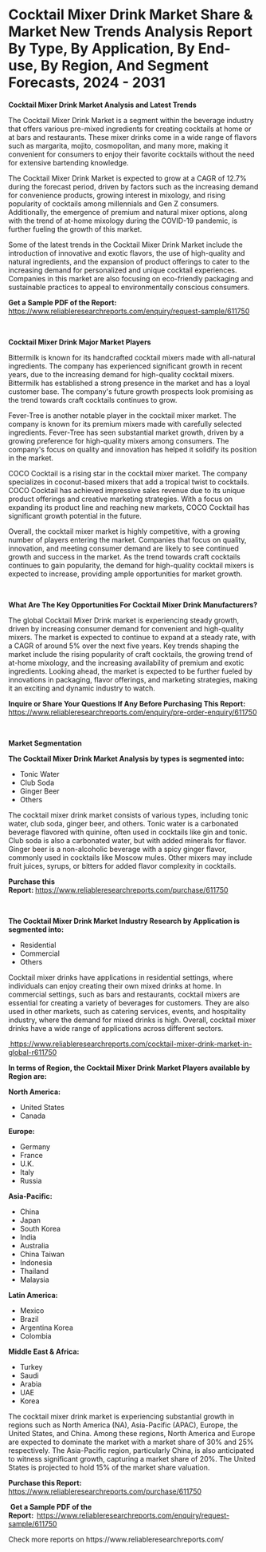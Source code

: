 <p><h1>Cocktail Mixer Drink Market Share & Market New Trends Analysis Report By Type, By Application, By End-use, By Region, And Segment Forecasts, 2024 - 2031</h1></p><p><strong>Cocktail Mixer Drink Market Analysis and Latest Trends</strong></p>
<p><p>The Cocktail Mixer Drink Market is a segment within the beverage industry that offers various pre-mixed ingredients for creating cocktails at home or at bars and restaurants. These mixer drinks come in a wide range of flavors such as margarita, mojito, cosmopolitan, and many more, making it convenient for consumers to enjoy their favorite cocktails without the need for extensive bartending knowledge.</p><p>The Cocktail Mixer Drink Market is expected to grow at a CAGR of 12.7% during the forecast period, driven by factors such as the increasing demand for convenience products, growing interest in mixology, and rising popularity of cocktails among millennials and Gen Z consumers. Additionally, the emergence of premium and natural mixer options, along with the trend of at-home mixology during the COVID-19 pandemic, is further fueling the growth of this market.</p><p>Some of the latest trends in the Cocktail Mixer Drink Market include the introduction of innovative and exotic flavors, the use of high-quality and natural ingredients, and the expansion of product offerings to cater to the increasing demand for personalized and unique cocktail experiences. Companies in this market are also focusing on eco-friendly packaging and sustainable practices to appeal to environmentally conscious consumers.</p></p>
<p><strong>Get a Sample PDF of the Report:&nbsp;</strong> <a href="https://www.reliableresearchreports.com/enquiry/request-sample/611750">https://www.reliableresearchreports.com/enquiry/request-sample/611750</a></p>
<p>&nbsp;</p>
<p><strong>Cocktail Mixer Drink Major Market Players</strong></p>
<p><p>Bittermilk is known for its handcrafted cocktail mixers made with all-natural ingredients. The company has experienced significant growth in recent years, due to the increasing demand for high-quality cocktail mixers. Bittermilk has established a strong presence in the market and has a loyal customer base. The company's future growth prospects look promising as the trend towards craft cocktails continues to grow.</p><p>Fever-Tree is another notable player in the cocktail mixer market. The company is known for its premium mixers made with carefully selected ingredients. Fever-Tree has seen substantial market growth, driven by a growing preference for high-quality mixers among consumers. The company's focus on quality and innovation has helped it solidify its position in the market.</p><p>COCO Cocktail is a rising star in the cocktail mixer market. The company specializes in coconut-based mixers that add a tropical twist to cocktails. COCO Cocktail has achieved impressive sales revenue due to its unique product offerings and creative marketing strategies. With a focus on expanding its product line and reaching new markets, COCO Cocktail has significant growth potential in the future.</p><p>Overall, the cocktail mixer market is highly competitive, with a growing number of players entering the market. Companies that focus on quality, innovation, and meeting consumer demand are likely to see continued growth and success in the market. As the trend towards craft cocktails continues to gain popularity, the demand for high-quality cocktail mixers is expected to increase, providing ample opportunities for market growth.</p></p>
<p>&nbsp;</p>
<p><strong>What Are The Key Opportunities For Cocktail Mixer Drink Manufacturers?</strong></p>
<p><p>The global Cocktail Mixer Drink market is experiencing steady growth, driven by increasing consumer demand for convenient and high-quality mixers. The market is expected to continue to expand at a steady rate, with a CAGR of around 5% over the next five years. Key trends shaping the market include the rising popularity of craft cocktails, the growing trend of at-home mixology, and the increasing availability of premium and exotic ingredients. Looking ahead, the market is expected to be further fueled by innovations in packaging, flavor offerings, and marketing strategies, making it an exciting and dynamic industry to watch.</p></p>
<p><strong>Inquire or Share Your Questions If Any Before Purchasing This Report:</strong> <a href="https://www.reliableresearchreports.com/enquiry/pre-order-enquiry/611750">https://www.reliableresearchreports.com/enquiry/pre-order-enquiry/611750</a></p>
<p>&nbsp;</p>
<p><strong>Market Segmentation</strong></p>
<p><strong>The Cocktail Mixer Drink Market Analysis by types is segmented into:</strong></p>
<p><ul><li>Tonic Water</li><li>Club Soda</li><li>Ginger Beer</li><li>Others</li></ul></p>
<p><p>The cocktail mixer drink market consists of various types, including tonic water, club soda, ginger beer, and others. Tonic water is a carbonated beverage flavored with quinine, often used in cocktails like gin and tonic. Club soda is also a carbonated water, but with added minerals for flavor. Ginger beer is a non-alcoholic beverage with a spicy ginger flavor, commonly used in cocktails like Moscow mules. Other mixers may include fruit juices, syrups, or bitters for added flavor complexity in cocktails.</p></p>
<p><strong>Purchase this Report:&nbsp;</strong><a href="https://www.reliableresearchreports.com/purchase/611750">https://www.reliableresearchreports.com/purchase/611750</a></p>
<p>&nbsp;</p>
<p><strong>The Cocktail Mixer Drink Market Industry Research by Application is segmented into:</strong></p>
<p><ul><li>Residential</li><li>Commercial</li><li>Others</li></ul></p>
<p><p>Cocktail mixer drinks have applications in residential settings, where individuals can enjoy creating their own mixed drinks at home. In commercial settings, such as bars and restaurants, cocktail mixers are essential for creating a variety of beverages for customers. They are also used in other markets, such as catering services, events, and hospitality industry, where the demand for mixed drinks is high. Overall, cocktail mixer drinks have a wide range of applications across different sectors.</p></p>
<p><a href="https://www.reliableresearchreports.com/cocktail-mixer-drink-market-in-global-r611750">&nbsp;https://www.reliableresearchreports.com/cocktail-mixer-drink-market-in-global-r611750</a></p>
<p><strong>In terms of Region, the Cocktail Mixer Drink Market Players available by Region are:</strong></p>
<p>
    <p> <strong> North America: </strong>
        <ul>
            <li>United States</li>
            <li>Canada</li>
        </ul>
        </p> 
    <p> <strong> Europe: </strong>
        <ul>
            <li>Germany</li>
            <li>France</li>
            <li>U.K.</li>
            <li>Italy</li>
            <li>Russia</li>
        </ul>
        </p> 
    <p> <strong> Asia-Pacific: </strong>
        <ul>
            <li>China</li>
            <li>Japan</li>
            <li>South Korea</li>
            <li>India</li>
            <li>Australia</li>
            <li>China Taiwan</li>
            <li>Indonesia</li>
            <li>Thailand</li>
            <li>Malaysia</li>
        </ul>
        </p> 
    <p> <strong> Latin America: </strong>
        <ul>
            <li>Mexico</li>
            <li>Brazil</li>
            <li>Argentina Korea</li>
            <li>Colombia</li>
        </ul>
        </p> 
    <p> <strong> Middle East & Africa: </strong>
        <ul>
            <li>Turkey</li>
            <li>Saudi</li>
            <li>Arabia</li>
            <li>UAE</li>
            <li>Korea</li>
        </ul>
    </p>
    </p>
<p><p>The cocktail mixer drink market is experiencing substantial growth in regions such as North America (NA), Asia-Pacific (APAC), Europe, the United States, and China. Among these regions, North America and Europe are expected to dominate the market with a market share of 30% and 25% respectively. The Asia-Pacific region, particularly China, is also anticipated to witness significant growth, capturing a market share of 20%. The United States is projected to hold 15% of the market share valuation.</p></p>
<p><strong>Purchase this Report: </strong><a href="https://www.reliableresearchreports.com/purchase/611750">https://www.reliableresearchreports.com/purchase/611750</a></p>
<p>&nbsp;<strong>Get a Sample PDF of the Report:&nbsp;&nbsp;</strong><a href="https://www.reliableresearchreports.com/enquiry/request-sample/611750">https://www.reliableresearchreports.com/enquiry/request-sample/611750</a></p>
<p><strong></strong></p>
<p>Check more reports on https://www.reliableresearchreports.com/</p>